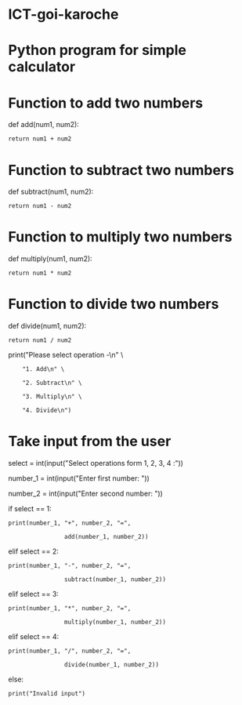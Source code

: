 # ICT-goi-karoche

# Python program for simple calculator
 
# Function to add two numbers 

def add(num1, num2):

    return num1 + num2
 
# Function to subtract two numbers 

def subtract(num1, num2):

    return num1 - num2
 
# Function to multiply two numbers

def multiply(num1, num2):

    return num1 * num2
 
# Function to divide two numbers

def divide(num1, num2):

    return num1 / num2
 

print("Please select operation -\n" \

        "1. Add\n" \

        "2. Subtract\n" \

        "3. Multiply\n" \

        "4. Divide\n")
 
 
# Take input from the user 

select = int(input("Select operations form 1, 2, 3, 4 :"))
 

number_1 = int(input("Enter first number: "))

number_2 = int(input("Enter second number: "))
 

if select == 1:

    print(number_1, "+", number_2, "=",

                    add(number_1, number_2))
 

elif select == 2:

    print(number_1, "-", number_2, "=",

                    subtract(number_1, number_2))
 

elif select == 3:

    print(number_1, "*", number_2, "=",

                    multiply(number_1, number_2))
 

elif select == 4:

    print(number_1, "/", number_2, "=",

                    divide(number_1, number_2))

else:

    print("Invalid input")
